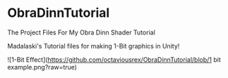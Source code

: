 # ObraDinnTutorial
The Project Files For My Obra Dinn Shader Tutorial

Madalaski's Tutorial files for making 1-Bit graphics in Unity!

![1-Bit Effect](https://github.com/octaviousrex/ObraDinnTutorial/blob/1 bit example.png?raw=true)
